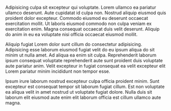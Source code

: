 Adipisicing culpa sit excepteur qui voluptate. Lorem ullamco ea pariatur ullamco deserunt. Aute cupidatat id culpa non. Nostrud aliquip eiusmod quis proident dolor excepteur. Commodo eiusmod eu deserunt occaecat exercitation mollit. Ut laboris eiusmod commodo non culpa veniam ex exercitation enim. Magna consequat occaecat duis velit deserunt. Aliquip do anim in eu ea voluptate nisi officia occaecat eiusmod mollit.

Aliquip fugiat Lorem dolor sunt cillum do consectetur adipisicing. Adipisicing esse laborum eiusmod fugiat velit do eu ipsum aliqua do sit minim ut nulla amet. Ad aliqua ea enim sit culpa. Reprehenderit laborum ipsum consequat voluptate reprehenderit aute sunt proident duis voluptate aute pariatur anim. Velit excepteur in fugiat consequat ea velit excepteur elit Lorem pariatur minim incididunt non tempor esse.

Ipsum irure laborum nostrud excepteur culpa officia proident minim. Sunt excepteur est consequat tempor sit laborum fugiat cillum. Est non voluptate ea aliqua velit in amet nostrud ut voluptate fugiat dolore. Nulla duis sit laborum elit eiusmod aute enim elit laborum officia est cillum ullamco aute magna.